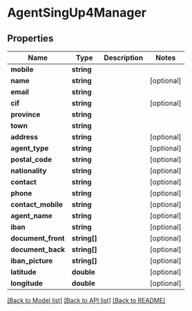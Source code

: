 # AgentSingUp4Manager

## Properties
Name | Type | Description | Notes
------------ | ------------- | ------------- | -------------
**mobile** | **string** |  | 
**name** | **string** |  | [optional] 
**email** | **string** |  | 
**cif** | **string** |  | [optional] 
**province** | **string** |  | 
**town** | **string** |  | 
**address** | **string** |  | [optional] 
**agent_type** | **string** |  | [optional] 
**postal_code** | **string** |  | [optional] 
**nationality** | **string** |  | [optional] 
**contact** | **string** |  | [optional] 
**phone** | **string** |  | [optional] 
**contact_mobile** | **string** |  | [optional] 
**agent_name** | **string** |  | [optional] 
**iban** | **string** |  | [optional] 
**document_front** | **string[]** |  | [optional] 
**document_back** | **string[]** |  | [optional] 
**iban_picture** | **string[]** |  | [optional] 
**latitude** | **double** |  | [optional] 
**longitude** | **double** |  | [optional] 

[[Back to Model list]](../README.md#documentation-for-models) [[Back to API list]](../README.md#documentation-for-api-endpoints) [[Back to README]](../README.md)


